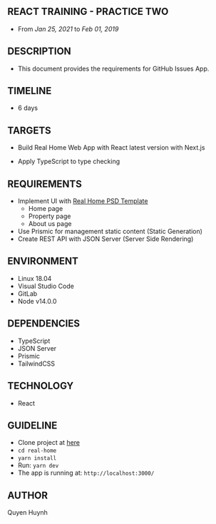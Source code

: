 ## REACT TRAINING - PRACTICE TWO

- From _Jan 25, 2021_ to _Feb 01, 2019_

## DESCRIPTION

- This document provides the requirements for GitHub Issues App.

## TIMELINE

- 6 days

## TARGETS

- Build Real Home Web App with React latest version with Next.js

- Apply TypeScript to type checking

## REQUIREMENTS

- Implement UI with [Real Home PSD Template](https://www.google.com/url?q=https://pixelbuddha.net/ui-kits/real-home-psd-template-download&sa=D&source=editors&ust=1613535359358000&usg=AOvVaw3OnGs2pqiRQYVYUnZKdn52)
  - Home page
  - Property page
  - About us page
- Use Prismic for management static content (Static Generation)
- Create REST API with JSON Server (Server Side Rendering)

## ENVIRONMENT

- Linux 18.04
- Visual Studio Code
- GitLab
- Node v14.0.0

## DEPENDENCIES

- TypeScript
- JSON Server
- Prismic
- TailwindCSS

## TECHNOLOGY

- React

## GUIDELINE

- Clone project at [here](https://github.com/quyenhuynh-agilityio/real-home)
- `cd real-home`
- `yarn install`
- Run: `yarn dev`
- The app is running at: `http://localhost:3000/`

## AUTHOR

Quyen Huynh
